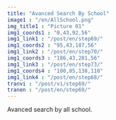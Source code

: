 ```yaml
---
title: "Avanced Search By School"
image1 : "/en/AllSchool.png"
img_title1 : "Picture 01"
img1_coords1 : "0,43,92,56"
img1_link1 : "/post/en/step69/"
img1_coords2 : "95,43,187,56"
img1_link2 : "/post/en/step70/"
img1_coords3 : "186,43,281,56"
img1_link3 : "/post/en/step73/"
img1_coords4 : "100,85,138,110"
img1_link4 : "/post/en/step68/"
tranvi : "/post/vi/step69/"
tranen : "/post/en/step69/"
---
```

Avanced search by all school.